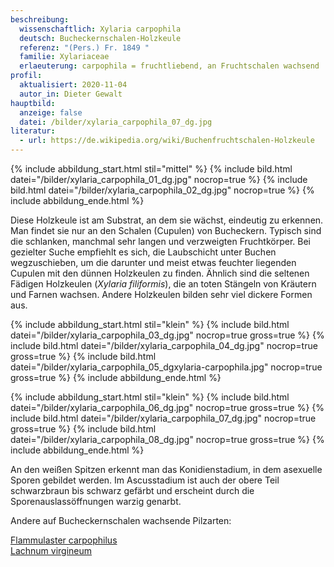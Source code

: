 ```yaml
---
beschreibung:
  wissenschaftlich: Xylaria carpophila
  deutsch: Bucheckernschalen-Holzkeule
  referenz: "(Pers.) Fr. 1849 "
  familie: Xylariaceae
  erlaeuterung: carpophila = fruchtliebend, an Fruchtschalen wachsend
profil:
  aktualisiert: 2020-11-04
  autor_in: Dieter Gewalt
hauptbild:
  anzeige: false
  datei: /bilder/xylaria_carpophila_07_dg.jpg
literatur:
  - url: https://de.wikipedia.org/wiki/Buchenfruchtschalen-Holzkeule
---
```

{% include abbildung_start.html stil="mittel" %}
{% include bild.html datei="/bilder/xylaria_carpophila_01_dg.jpg" nocrop=true %}
{% include bild.html datei="/bilder/xylaria_carpophila_02_dg.jpg" nocrop=true %}
{% include abbildung_ende.html %}

Diese Holzkeule ist am Substrat, an dem sie wächst, eindeutig zu erkennen. Man findet sie nur an den Schalen (Cupulen) von Bucheckern. Typisch sind die schlanken, manchmal sehr langen und verzweigten Fruchtkörper. Bei gezielter Suche empfiehlt es sich, die Laubschicht unter Buchen wegzuschieben, um die darunter und meist etwas feuchter liegenden Cupulen mit den dünnen Holzkeulen zu finden.  Ähnlich sind die seltenen Fädigen Holzkeulen (*Xylaria filiformis*), die an toten Stängeln von Kräutern und Farnen wachsen. Andere Holzkeulen bilden sehr viel dickere Formen aus.

{% include abbildung_start.html stil="klein" %}
{% include bild.html datei="/bilder/xylaria_carpophila_03_dg.jpg" nocrop=true gross=true %}
{% include bild.html datei="/bilder/xylaria_carpophila_04_dg.jpg" nocrop=true gross=true %}
{% include bild.html datei="/bilder/xylaria_carpophila_05_dgxylaria-carpophila.jpg" nocrop=true gross=true %}
{% include abbildung_ende.html %}

{% include abbildung_start.html stil="klein" %}
{% include bild.html datei="/bilder/xylaria_carpophila_06_dg.jpg" nocrop=true gross=true %}
{% include bild.html datei="/bilder/xylaria_carpophila_07_dg.jpg" nocrop=true gross=true %}
{% include bild.html datei="/bilder/xylaria_carpophila_08_dg.jpg" nocrop=true gross=true %}
{% include abbildung_ende.html %}

An den weißen Spitzen erkennt man das Konidienstadium, in dem asexuelle Sporen gebildet werden. Im Ascusstadium ist auch der obere Teil schwarzbraun bis schwarz gefärbt und erscheint durch die Sporenauslassöffnungen warzig genarbt.

Andere auf Bucheckernschalen wachsende Pilzarten:

[Flammulaster carpophilus](/pilze/flammulaster-carpophilus-buchenwald-flockenschüppling)\
[Lachnum virgineum](/pilze/lachnum-virgineum-weißes-haarbecherchen)